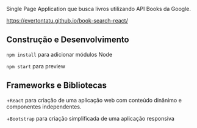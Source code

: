 
Single Page Application que busca livros utilizando API Books da Google.

  https://evertontatu.github.io/book-search-react/
  
  ## Construção e Desenvolvimento
 
  `npm install` para adicionar módulos Node
  
  `npm start` para preview
  
  ## Frameworks e Bibliotecas

 +`React` para criação de uma aplicação web com conteúdo dinânimo e componentes independentes.

 +`Bootstrap` para criação simplificada de uma aplicação responsiva

